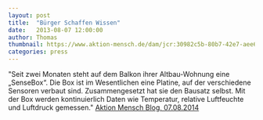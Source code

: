 ```yaml
---
layout: post
title:  "Bürger Schaffen Wissen"
date:   2013-08-07 12:00:00
author: Thomas
thumbnail: https://www.aktion-mensch.de/dam/jcr:30982c5b-80b7-42e7-aee6-293db5e398f7/logo_aktionmensch.jpg
categories: press
---
```

"Seit zwei Monaten steht auf dem Balkon ihrer Altbau-Wohnung eine „SenseBox“. Die Box ist im Wesentlichen eine Platine, auf der verschiedene Sensoren verbaut sind. Zusammengesetzt hat sie den Bausatz selbst. Mit der Box werden kontinuierlich Daten wie Temperatur, relative Luftfeuchte und Luftdruck gemessen."
<a href="https://www.aktion-mensch.de/blog/beitraege/buerger-schaffen-wissen.html">Aktion Mensch Blog, 07.08.2014</a>
